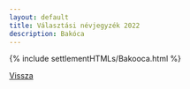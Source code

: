 ```yaml
---
layout: default
title: Választási névjegyzék 2022
description: Bakóca
---
```


{% include settlementHTMLs/Bakooca.html %}

[Vissza](./)